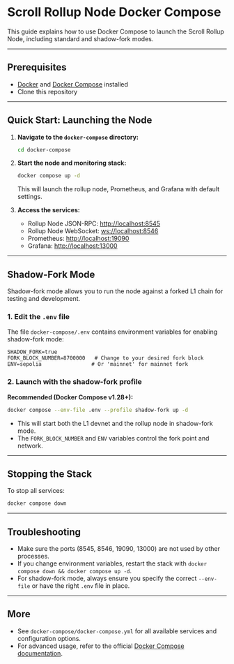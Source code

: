 # Scroll Rollup Node Docker Compose

This guide explains how to use Docker Compose to launch the Scroll Rollup Node, including standard and shadow-fork
modes.

---

## Prerequisites

- [Docker](https://docs.docker.com/get-docker/) and [Docker Compose](https://docs.docker.com/compose/install/) installed
- Clone this repository

---

## Quick Start: Launching the Node

1. **Navigate to the `docker-compose` directory:**
   ```sh
   cd docker-compose
   ```

2. **Start the node and monitoring stack:**
   ```sh
   docker compose up -d
   ```
   This will launch the rollup node, Prometheus, and Grafana with default settings.

3. **Access the services:**
    - Rollup Node JSON-RPC: [http://localhost:8545](http://localhost:8545)
    - Rollup Node WebSocket: [ws://localhost:8546](ws://localhost:8546)
    - Prometheus: [http://localhost:19090](http://localhost:19090)
    - Grafana: [http://localhost:13000](http://localhost:13000)

---

## Shadow-Fork Mode

Shadow-fork mode allows you to run the node against a forked L1 chain for testing and development.

### 1. Edit the `.env` file

The file `docker-compose/.env` contains environment variables for enabling shadow-fork mode:

```
SHADOW_FORK=true
FORK_BLOCK_NUMBER=8700000   # Change to your desired fork block
ENV=sepolia                # Or 'mainnet' for mainnet fork
```

### 2. Launch with the shadow-fork profile

**Recommended (Docker Compose v1.28+):**

```sh
docker compose --env-file .env --profile shadow-fork up -d
```

- This will start both the L1 devnet and the rollup node in shadow-fork mode.
- The `FORK_BLOCK_NUMBER` and `ENV` variables control the fork point and network.

---

## Stopping the Stack

To stop all services:

```sh
docker compose down
```

---

## Troubleshooting

- Make sure the ports (8545, 8546, 19090, 13000) are not used by other processes.
- If you change environment variables, restart the stack with `docker compose down && docker compose up -d`.
- For shadow-fork mode, always ensure you specify the correct `--env-file` or have the right `.env` file in place.

---

## More

- See `docker-compose/docker-compose.yml` for all available services and configuration options.
- For advanced usage, refer to the official [Docker Compose documentation](https://docs.docker.com/compose/).

